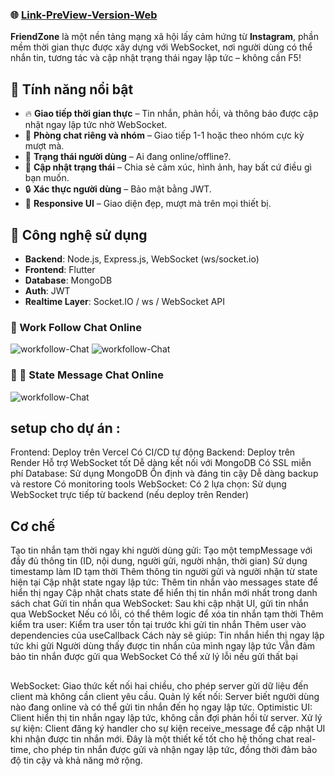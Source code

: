 ### 🌐 [Link-PreView-Version-Web](https://anhtuandev.id.vn/)

**FriendZone** là một nền tảng mạng xã hội lấy cảm hứng từ **Instagram**, phần mềm thời gian thực được xây dựng với WebSocket, nơi người dùng có thể nhắn tin, tương tác và cập nhật trạng thái ngay lập tức – không cần F5!

## 🚀 Tính năng nổi bật

- 🔥 **Giao tiếp thời gian thực** – Tin nhắn, phản hồi, và thông báo được cập nhật ngay lập tức nhờ WebSocket.
- 👥 **Phòng chat riêng và nhóm** – Giao tiếp 1-1 hoặc theo nhóm cực kỳ mượt mà.
- 📡 **Trạng thái người dùng** – Ai đang online/offline?.
- 📝 **Cập nhật trạng thái** – Chia sẻ cảm xúc, hình ảnh, hay bất cứ điều gì bạn muốn.
- 🔒 **Xác thực người dùng** – Bảo mật bằng JWT.
- 📱 **Responsive UI** – Giao diện đẹp, mượt mà trên mọi thiết bị.

## 🧱 Công nghệ sử dụng

- **Backend**: Node.js, Express.js, WebSocket (ws/socket.io)
- **Frontend**: Flutter
- **Database**: MongoDB 
- **Auth**: JWT 
- **Realtime Layer**: Socket.IO / ws / WebSocket API

### 🚀 Work Follow Chat Online
![workfollow-Chat](https://github.com/user-attachments/assets/9dbb4cc1-0bde-463e-97c5-f9b32ab46fa0)
![workfollow-Chat](https://github.com/user-attachments/assets/e1d02694-4fde-4e6b-bf35-c291943c1e63)

### 🚀 📝 State Message Chat Online
![workfollow-Chat](https://github.com/user-attachments/assets/c97715b3-7fc4-4d6e-a249-cc71f7a6d852)

## setup cho dự án :
Frontend: Deploy trên Vercel
Có CI/CD tự động
Backend: Deploy trên Render
Hỗ trợ WebSocket tốt
Dễ dàng kết nối với MongoDB
Có SSL miễn phí
Database: Sử dụng MongoDB
Ổn định và đáng tin cậy
Dễ dàng backup và restore
Có monitoring tools
WebSocket: Có 2 lựa chọn:
Sử dụng WebSocket trực tiếp từ backend (nếu deploy trên Render)

## Cơ chế
Tạo tin nhắn tạm thời ngay khi người dùng gửi:
Tạo một tempMessage với đầy đủ thông tin (ID, nội dung, người gửi, người nhận, thời gian)
Sử dụng timestamp làm ID tạm thời
Thêm thông tin người gửi và người nhận từ state hiện tại
Cập nhật state ngay lập tức:
Thêm tin nhắn vào messages state để hiển thị ngay
Cập nhật chats state để hiển thị tin nhắn mới nhất trong danh sách chat
Gửi tin nhắn qua WebSocket:
Sau khi cập nhật UI, gửi tin nhắn qua WebSocket
Nếu có lỗi, có thể thêm logic để xóa tin nhắn tạm thời
Thêm kiểm tra user:
Kiểm tra user tồn tại trước khi gửi tin nhắn
Thêm user vào dependencies của useCallback
Cách này sẽ giúp:
Tin nhắn hiển thị ngay lập tức khi gửi
Người dùng thấy được tin nhắn của mình ngay lập tức
Vẫn đảm bảo tin nhắn được gửi qua WebSocket
Có thể xử lý lỗi nếu gửi thất bại

## 
WebSocket: Giao thức kết nối hai chiều, cho phép server gửi dữ liệu đến client mà không cần client yêu cầu.
Quản lý kết nối: Server biết người dùng nào đang online và có thể gửi tin nhắn đến họ ngay lập tức.
Optimistic UI: Client hiển thị tin nhắn ngay lập tức, không cần đợi phản hồi từ server.
Xử lý sự kiện: Client đăng ký handler cho sự kiện receive_message để cập nhật UI khi nhận được tin nhắn mới.
Đây là một thiết kế tốt cho hệ thống chat real-time, cho phép tin nhắn được gửi và nhận ngay lập tức, đồng thời đảm bảo độ tin cậy và khả năng mở rộng.
